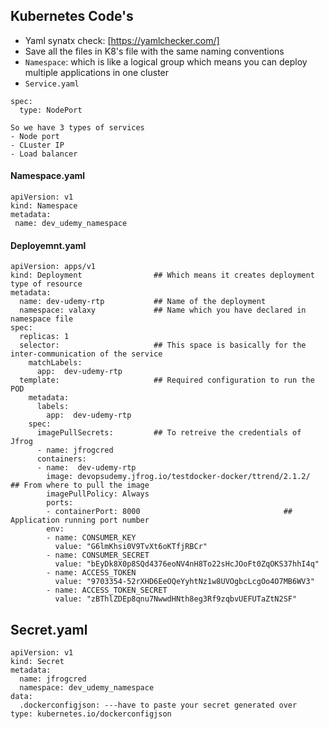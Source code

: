 ## Kubernetes Code's

- Yaml synatx check: [https://yamlchecker.com/]
- Save all the files in K8's file with the same naming conventions
- ```Namespace```: which is like a logical group which means you can deploy multiple applications in one cluster
- ```Service.yaml```
```
spec:
  type: NodePort

So we have 3 types of services
- Node port
- CLuster IP
- Load balancer
```
#### Namespace.yaml
```
apiVersion: v1
kind: Namespace
metadata:
 name: dev_udemy_namespace
```


#### Deployemnt.yaml
```
apiVersion: apps/v1
kind: Deployment                ## Which means it creates deployment type of resource
metadata:
  name: dev-udemy-rtp           ## Name of the deployment
  namespace: valaxy             ## Name which you have declared in namespace file
spec:
  replicas: 1
  selector:                     ## This space is basically for the inter-communication of the service
    matchLabels:
      app:  dev-udemy-rtp 
  template:                     ## Required configuration to run the POD
    metadata:
      labels:
        app:  dev-udemy-rtp 
    spec:
      imagePullSecrets:         ## To retreive the credentials of Jfrog
      - name: jfrogcred
      containers:
      - name:  dev-udemy-rtp 
        image: devopsudemy.jfrog.io/testdocker-docker/ttrend/2.1.2/   ## From where to pull the image
        imagePullPolicy: Always
        ports:
        - containerPort: 8000                                ## Application running port number
        env:
        - name: CONSUMER_KEY
          value: "G6lmKhsi0V9TvXt6oKTfjRBCr"
        - name: CONSUMER_SECRET
          value: "bEyDk8X0p8SQd4376eoNV4nH8To22sHcJOoFt0ZqOKS37hhI4q"
        - name: ACCESS_TOKEN
          value: "9703354-52rXHD6EeOQeYyhtNz1w8UVOgbcLcgOo4O7MB6WV3"
        - name: ACCESS_TOKEN_SECRET
          value: "zBThlZDEp8qnu7NwwdHNth8eg3Rf9zqbvUEFUTaZtN2SF"

```

## Secret.yaml
```
apiVersion: v1
kind: Secret
metadata:
  name: jfrogcred
  namespace: dev_udemy_namespace
data:
  .dockerconfigjson: ---have to paste your secret generated over
type: kubernetes.io/dockerconfigjson
```
